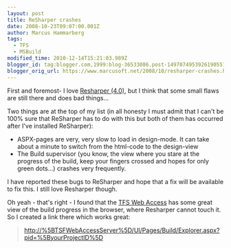 ```yaml
---
layout: post
title: ReSharper crashes
date: 2008-10-23T09:07:00.001Z
author: Marcus Hammarberg
tags:
  - TFS
  - MSBuild
modified_time: 2010-12-14T15:21:03.989Z
blogger_id: tag:blogger.com,1999:blog-36533086.post-1497074953926190551
blogger_orig_url: https://www.marcusoft.net/2008/10/resharper-crashes.html
---
```


First and foremost- I love [Resharper (4.0)](http://www.jetbrains.com/resharper/), but I think that some small flaws are still there and does bad things...

Two things are at the top of my list (in all honesty I must admit that I can't be 100% sure that ReSharper has to do with this but both of them has occurred after I've installed ReSharper):

- ASPX-pages are very, very slow to load in design-mode. It can take about a minute to switch from the html-code to the design-view
- The Build supervisor (you know, the view where you stare at the progress of the build, keep your fingers crossed and hopes for only green dots...) crashes very frequently.

I have reported these bugs to ReSharper and hope that a fix will be available to fix this. I still love Resharper though.

Oh yeah - that's right - I found that the [TFS Web Access](http://www.devbiz.com/teamplain/) has some great view of the build progress in the browser, where Resharper cannot touch it. So I created a link there which works great:

> [http://%5BTSFWebAccessServer%5D/UI/Pages/Build/Explorer.aspx?pid=%5ByourProjectID%5D](http://%5BTSFWebAccessServer%5D/UI/Pages/Build/Explorer.aspx?pid=%5ByourProjectID%5D)
